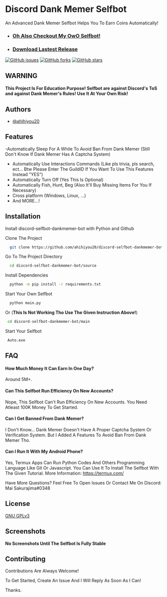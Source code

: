 
# Discord Dank Memer Selfbot

An Advanced Dank Memer Selfbot Helps You To Earn Coins Automatically!

* ### [Oh Also Checkout My OwO Selfbot!](https://github.com/ahihiyou20/discord-selfbot-owo-bot)

* ### [Download Lastest Release](https://github.com/ahihiyou20/discord-selfbot-dankmemer-bot/tags)
[![GitHub issues](https://img.shields.io/github/issues/ahihiyou20/discord-selfbot-dankmemer-bot?label=Open%20%C4%B0ssues)](https://github.com/ahihiyou20/discord-selfbot-dankmemer-bot/issues)
[![GitHub forks](https://img.shields.io/github/forks/ahihiyou20/discord-selfbot-dankmemer-bot)](https://github.com/ahihiyou20/discord-selfbot-dankmemer-bot/network)
[![GitHub stars](https://img.shields.io/github/stars/ahihiyou20/discord-selfbot-dankmemer-bot)](https://github.com/ahihiyou20/discord-selfbot-dankmemer-bot/stargazers)



## WARNING

#### This Project Is For Education Purpose! Selfbot are against Discord's ToS and against Dank Memer's Rules! Use It At Your Own Risk!


## Authors

- [@ahihiyou20](https://www.github.com/ahihiyou20)


## Features

-Automatically Sleep For A While To Avoid Ban From Dank Memer (Still Don't Know If Dank Memer Has A Captcha System)
- Automatically Use Interactions Commands (Like pls trivia, pls search, ect... Btw Please Enter The GuildID If You Want To Use This Features Instead "YES")
- Automatically Turn Off (Yes This Is Optional)
- Automatically Fish, Hunt, Beg (Also It'll Buy Missing Items For You If Necessary)
- Cross platform (Windows, Linux, ...)
- And MORE...!

## Installation

Install discord-selfbot-dankmemer-bot with Python and Github

Clone The Project

```bash
  git clone https://github.com/ahihiyou20/discord-selfbot-dankmemer-bot.git
```

Go To The Project Directory

```bash
  cd discord-selfbot-dankmemer-bot/source
```

Install Dependencies

```bash
  python -m pip install -r requirements.txt
```

Start Your Own Selfbot

```bash
  python main.py
```

Or  (**This Is Not Working Tho Use The Given Instruction Above!**)

```bash
 cd discord-selfbot-dankmemer-bot/main
```

Start Your Selfbot

```bash
 Auto.exe
```
    
## FAQ

#### How Much Money It Can Earn In One Day?

Around 5M+.

#### Can This Selfbot Run Efficiency On New Accounts?

Nope, This Selfbot Can't Run Efficiency On New Accounts. You Need Atleast 100K Money To Get Started.

#### Can I Get Banned From Dank Memer?

I Don't Know... Dank Memer Doesn't Have A Proper Captcha System Or Verification System. But I Added A Features To Avoid Ban From Dank Memer Tho.

#### Can I Run It With My Android Phone?

Yes, Termux Apps Can Run Python Codes And Others Programming Language Like Git Or Javascript. You Can Use It To Install The Selfbot With The Given Tutorial. More Information: https://termux.com/

Have More Questions? Feel Free To Open Issues Or Contact Me On Discord: Mai Sakurajima#0348 
## License

[GNU GPLv3](https://choosealicense.com/licenses/gpl-3.0/)


## Screenshots

**No Screenshots Until The Selfbot Is Fully Stable**


## Contributing

Contributions Are Always Welcome!

To Get Started, Create An Issue And I Will Reply As Soon As I Can!

Thanks.
